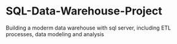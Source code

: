 # SQL-Data-Warehouse-Project
Building a moderm data warehouse with sql server, including ETL processes, data modeling and analysis
